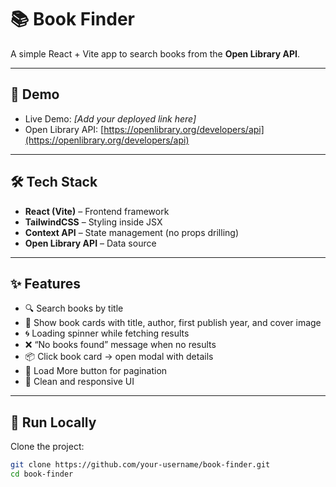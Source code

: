 # 📚 Book Finder  
A simple React + Vite app to search books from the **Open Library API**.  

---

## 🔗 Demo  
- Live Demo: *[Add your deployed link here]*  
- Open Library API: [https://openlibrary.org/developers/api](https://openlibrary.org/developers/api)  

---

## 🛠 Tech Stack  
- **React (Vite)** – Frontend framework  
- **TailwindCSS** – Styling inside JSX  
- **Context API** – State management (no props drilling)  
- **Open Library API** – Data source  

---

## ✨ Features  
- 🔍 Search books by title  
- 📖 Show book cards with title, author, first publish year, and cover image  
- 🌀 Loading spinner while fetching results  
- ❌ “No books found” message when no results  
- 📦 Click book card → open modal with details  
- 📜 Load More button for pagination  
- 🎨 Clean and responsive UI  

---

## 🚀 Run Locally  

Clone the project:  
```bash
git clone https://github.com/your-username/book-finder.git
cd book-finder
